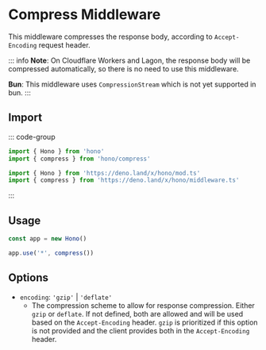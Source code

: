 # Compress Middleware

This middleware compresses the response body, according to `Accept-Encoding` request header.

::: info
**Note**: On Cloudflare Workers and Lagon, the response body will be compressed automatically, so there is no need to use this middleware.

**Bun**: This middleware uses `CompressionStream` which is not yet supported in bun.
:::


## Import

::: code-group

```ts [npm]
import { Hono } from 'hono'
import { compress } from 'hono/compress'
```

```ts [Deno]
import { Hono } from 'https://deno.land/x/hono/mod.ts'
import { compress } from 'https://deno.land/x/hono/middleware.ts'
```

:::

## Usage

```ts
const app = new Hono()

app.use('*', compress())
```

## Options

- `encoding`: `'gzip'` | `'deflate'`
  - The compression scheme to allow for response compression. Either `gzip` or `deflate`. If not defined, both are allowed and will be used based on the `Accept-Encoding` header. `gzip` is prioritized if this option is not provided and the client provides both in the `Accept-Encoding` header.
